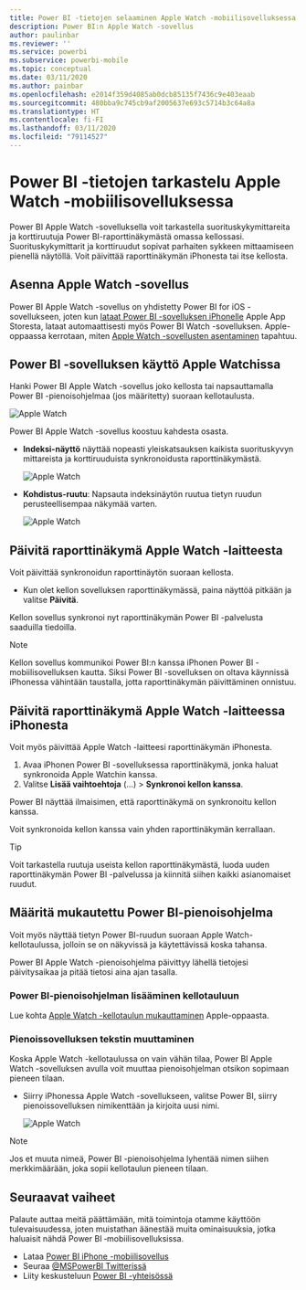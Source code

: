 ```yaml
---
title: Power BI -tietojen selaaminen Apple Watch -mobiilisovelluksessa
description: Power BI:n Apple Watch -sovellus
author: paulinbar
ms.reviewer: ''
ms.service: powerbi
ms.subservice: powerbi-mobile
ms.topic: conceptual
ms.date: 03/11/2020
ms.author: painbar
ms.openlocfilehash: e2014f359d4085ab0dcb85135f7436c9e403eaab
ms.sourcegitcommit: 480bba9c745cb9af2005637e693c5714b3c64a8a
ms.translationtype: HT
ms.contentlocale: fi-FI
ms.lasthandoff: 03/11/2020
ms.locfileid: "79114527"
---
```

# <a name="explore-your-data-in-the-power-bi-mobile-app-on-your-apple-watch"></a>Power BI -tietojen tarkastelu Apple Watch -mobiilisovelluksessa
Power BI Apple Watch -sovelluksella voit tarkastella suorituskykymittareita ja korttiruutuja Power BI-raporttinäkymästä omassa kellossasi. Suorituskykymittarit ja korttiruudut sopivat parhaiten sykkeen mittaamiseen pienellä näytöllä. Voit päivittää raporttinäkymän iPhonesta tai itse kellosta.

## <a name="install-the-apple-watch-app"></a>Asenna Apple Watch -sovellus
Power BI Apple Watch -sovellus on yhdistetty Power BI for iOS -sovellukseen, joten kun [lataat Power BI -sovelluksen iPhonelle](https://go.microsoft.com/fwlink/?LinkId=522062 "Lataa iPhone-sovellus") Apple App Storesta, lataat automaattisesti myös Power BI Watch -sovelluksen. Apple-oppaassa kerrotaan, miten [Apple Watch -sovellusten asentaminen](https://support.apple.com/HT204784) tapahtuu.

## <a name="use-the-power-bi-app-on-the-apple-watch"></a>Power BI -sovelluksen käyttö Apple Watchissa
Hanki Power BI Apple Watch -sovellus joko kellosta tai napsauttamalla Power BI -pienoisohjelmaa (jos määritetty) suoraan kellotaulusta.

![Apple Watch](./media/mobile-apple-watch/pbi_aplwatch_complicatn240arrow.png)

Power BI Apple Watch -sovellus koostuu kahdesta osasta.

* **Indeksi-näyttö** näyttää nopeasti yleiskatsauksen kaikista suorituskyvyn mittareista ja korttiruuduista synkronoidusta raporttinäkymästä.
  
  ![Apple Watch](./media/mobile-apple-watch/pbi_aplwatch_indexscreen240.png)
* **Kohdistus-ruutu**: Napsauta indeksinäytön ruutua tietyn ruudun perusteellisempaa näkymää varten.
  
  ![Apple Watch](./media/mobile-apple-watch/pbi_aplwatch_kpi.png)

## <a name="refresh-a-dashboard-from-your-apple-watch"></a>Päivitä raporttinäkymä Apple Watch -laitteesta
Voit päivittää synkronoidun raporttinäytön suoraan kellosta.

* Kun olet kellon sovelluksen raporttinäkymässä, paina näyttöä pitkään ja valitse **Päivitä**.

Kellon sovellus synkronoi nyt raporttinäkymän Power BI -palvelusta saaduilla tiedoilla.

> [!NOTE]
> Kellon sovellus kommunikoi Power BI:n kanssa iPhonen Power BI -mobiilisovelluksen kautta. Siksi Power BI -sovelluksen on oltava käynnissä iPhonessa vähintään taustalla, jotta raporttinäkymän päivittäminen onnistuu.
> 
> 

## <a name="refresh-a-dashboard-on-your-apple-watch-from-your-iphone"></a>Päivitä raporttinäkymä Apple Watch -laitteessa iPhonesta
Voit myös päivittää Apple Watch -laitteesi raporttinäkymän iPhonesta.

1. Avaa iPhonen Power BI -sovelluksessa raporttinäkymä, jonka haluat synkronoida Apple Watchin kanssa. 
2. Valitse **Lisää vaihtoehtoja** (...) > **Synkronoi kellon kanssa**.

Power BI näyttää ilmaisimen, että raporttinäkymä on synkronoitu kellon kanssa.

Voit synkronoida kellon kanssa vain yhden raporttinäkymän kerrallaan.

> [!TIP]
> Voit tarkastella ruutuja useista kellon raporttinäkymästä, luoda uuden raporttinäkymän Power BI -palvelussa ja kiinnitä siihen kaikki asianomaiset ruudut.
> 
> 

## <a name="set-a-custom-power-bi-widget"></a>Määritä mukautettu Power BI-pienoisohjelma
Voit myös näyttää tietyn Power BI-ruudun suoraan Apple Watch-kellotaulussa, jolloin se on näkyvissä ja käytettävissä koska tahansa.

Power BI Apple Watch -pienoisohjelma päivittyy lähellä tietojesi päivitysaikaa ja pitää tietosi aina ajan tasalla.

### <a name="add-a-power-bi-widget-to-your-watch-face"></a>Power BI-pienoisohjelman lisääminen kellotauluun
Lue kohta [Apple Watch -kellotaulun mukauttaminen](https://support.apple.com/HT205536) Apple-oppaasta.

### <a name="change-the-text-on-the-widget"></a>Pienoissovelluksen tekstin muuttaminen
Koska Apple Watch -kellotaulussa on vain vähän tilaa, Power BI Apple Watch -sovelluksen avulla voit muuttaa pienoisohjelman otsikon sopimaan pieneen tilaan.

* Siirry iPhonessa Apple Watch -sovellukseen, valitse Power BI, siirry pienoissovelluksen nimikenttään ja kirjoita uusi nimi.
  
  ![Apple Watch](./media/mobile-apple-watch/pbi_aplwatch_oniphone.png)

> [!NOTE]
> Jos et muuta nimeä, Power BI -pienoisohjelma lyhentää nimen siihen merkkimäärään, joka sopii kellotaulun pieneen tilaan. 
> 
> 

## <a name="next-steps"></a>Seuraavat vaiheet
Palaute auttaa meitä päättämään, mitä toimintoja otamme käyttöön tulevaisuudessa, joten muistathan äänestää muita ominaisuuksia, jotka haluaisit nähdä Power BI ‑mobiilisovelluksissa. 

* Lataa [Power BI iPhone -mobiilisovellus](https://go.microsoft.com/fwlink/?LinkId=522062)
* Seuraa [@MSPowerBI Twitterissä](https://twitter.com/MSPowerBI)
* Liity keskusteluun [Power BI -yhteisössä](https://community.powerbi.com/)

